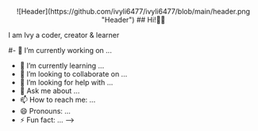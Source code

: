 <p align="center">
![Header](https://github.com/ivyli6477/ivyli6477/blob/main/header.png "Header")
  ## Hi!👋🤓
</p>



I am Ivy
a coder, creator & learner


#- 🔭 I’m currently working on ...
- 🌱 I’m currently learning ...
- 👯 I’m looking to collaborate on ...
- 🤔 I’m looking for help with ...
- 💬 Ask me about ...
- 📫 How to reach me: ...
- 😄 Pronouns: ...
- ⚡ Fun fact: ...
-->
